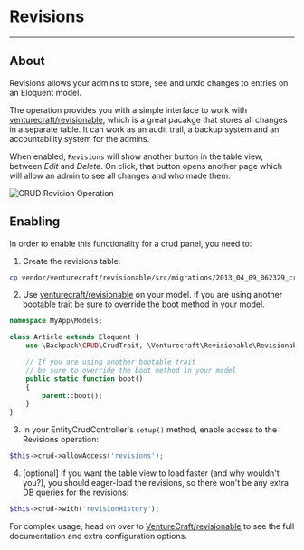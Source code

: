 # Revisions

---

## About

Revisions allows your admins to store, see and undo changes to entries on an Eloquent model.

The operation provides you with a simple interface to work with [venturecraft/revisionable](https://github.com/VentureCraft/revisionable#implementation), which is a great pacakge that stores all changes in a separate table. It can work as an audit trail, a backup system and an accountability system for the admins.

When enabled, ```Revisions``` will show another button in the table view, between _Edit_ and _Delete_. On click, that button opens another page which will allow an admin to see all changes and who made them:


![CRUD Revision Operation](https://backpackforlaravel.com/uploads/docs/operations/revisions.png)


## Enabling

In order to enable this functionality for a crud panel, you need to:

1. Create the revisions table:

```bash
cp vendor/venturecraft/revisionable/src/migrations/2013_04_09_062329_create_revisions_table.php database/migrations/ && php artisan migrate
```

2. Use [venturecraft/revisionable](https://github.com/VentureCraft/revisionable#implementation) on your model. If you are using another bootable trait be sure to override the boot method in your model.

```php
namespace MyApp\Models;

class Article extends Eloquent {
    use \Backpack\CRUD\CrudTrait, \Venturecraft\Revisionable\RevisionableTrait;

    // If you are using another bootable trait
    // be sure to override the boot method in your model
    public static function boot()
    {
        parent::boot();
    }
}
```

3. In your EntityCrudController's ```setup()``` method, enable access to the Revisions operation: 

```php
$this->crud->allowAccess('revisions');
```

4. [optional] If you want the table view to load faster (and why wouldn't you?), you should eager-load the revisions, so there won't be any extra DB queries for the revisions:

```php
$this->crud->with('revisionHistory');
```

For complex usage, head on over to [VentureCraft/revisionable](https://github.com/VentureCraft/revisionable) to see the full documentation and extra configuration options.